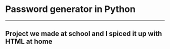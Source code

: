 # Password generator in Python

---

## Project we made at school and I spiced it up with HTML at home
